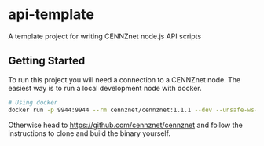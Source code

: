 # api-template
A template project for writing CENNZnet node.js API scripts

## Getting Started
To run this project you will need a connection to a CENNZnet node.
The easiest way is to run a local development node with docker.
```bash
# Using docker
docker run -p 9944:9944 --rm cennznet/cennznet:1.1.1 --dev --unsafe-ws-external
```

Otherwise head to https://github.com/cennznet/cennznet and follow the instructions to clone and build the binary yourself.
